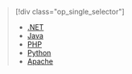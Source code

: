 > [!div class="op_single_selector"]
> * [.NET](../articles/service-bus-messaging/service-bus-amqp-dotnet.md)
> * [Java](../articles/service-bus-messaging/service-bus-amqp-java.md)
> * [PHP](../articles/service-bus-messaging/service-bus-amqp-php.md)
> * [Python](../articles/service-bus-messaging/service-bus-amqp-python.md)
> * [Apache](../articles/service-bus-messaging/service-bus-amqp-apache.md)
> 
> 



<!--HONumber=Nov16_HO3-->


